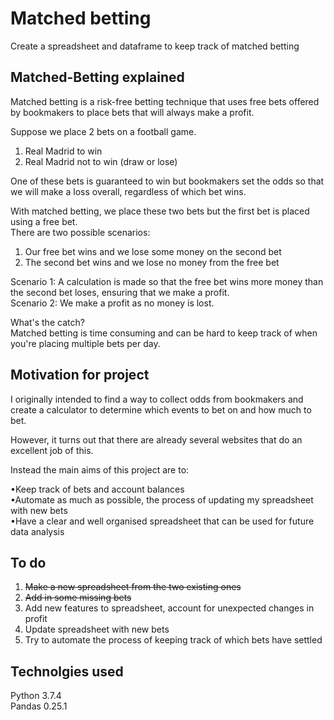 # Matched betting  
Create a spreadsheet and dataframe to keep track of matched betting

## Matched-Betting explained
Matched betting is a risk-free betting technique that uses free bets offered by bookmakers to place bets that will always make a profit.  
  
Suppose we place 2 bets on a football game.   
1. Real Madrid to win  
2. Real Madrid not to win (draw or lose)  
  
One of these bets is guaranteed to win but bookmakers set the odds so that we will make a loss overall, regardless of which bet wins. 
  
With matched betting, we place these two bets but the first bet is placed using a free bet.   
There are two possible scenarios:  
  
1. Our free bet wins and we lose some money on the second bet  
2. The second bet wins and we lose no money from the free bet  
  
Scenario 1: A calculation is made so that the free bet wins more money than the second bet loses, ensuring that we make a profit.  
Scenario 2: We make a profit as no money is lost.  
  
What's the catch?  
Matched betting is time consuming and can be hard to keep track of when you're placing multiple bets per day.
  

## Motivation for project
I originally intended to find a way to collect odds from bookmakers and create a calculator to determine which events to bet on and how much to bet.  
  
However, it turns out that there are already several websites that do an excellent job of this.  
  
Instead the main aims of this project are to: 
  
•Keep track of bets and account balances  
•Automate as much as possible, the process of updating my spreadsheet with new bets  
•Have a clear and well organised spreadsheet that can be used for future data analysis  
  
## To do
1. <s>Make a new spreadsheet from the two existing ones</s>
2. <s>Add in some missing bets</s>  
3. Add new features to spreadsheet, account for unexpected changes in profit  
4. Update spreadsheet with new bets  
5. Try to automate the process of keeping track of which bets have settled

## Technolgies used
Python 3.7.4  
Pandas 0.25.1
